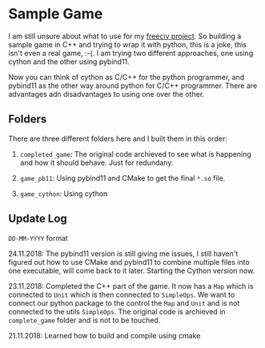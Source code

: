 # Sample Game

I am still unsure about what to use for my [freeciv project](https://github.com/yashbonde/freeciv-python). So building a sample game in C++ and trying to wrap it with python, this is a joke, this isn't even a real game, :-(. I am trying two different approaches, one using cython and the other using pybind11.

Now you can think of cython as C/C++ for the python programmer, and pybind11 as the other way around python for C/C++ programmer. There are advantages adn disadvantages to using one over the other.

## Folders

There are three different folders here and I built them in this order:

1. `completed_game`: The original code archieved to see what is happening and how it should behave. Just for redundany.

2. `game_pb11`: Using pybind11 and CMake to get the final `*.so` file.

3. `game_cython`: Using cython

## Update Log
`DD-MM-YYYY` format

24.11.2018: The pybind11 version is still giving me issues, I still haven't figured out how to use CMake and pybind11 to combine multiple files into one executable, will come back to it later. Starting the Cython version now.

23.11.2018: Completed the C++ part of the game. It now has a `Map` which is connected to `Unit` which is then connected to `SimpleOps`. We want to connect our python package to the control the `Map` and `Unit` and is not connected to the utils `SimpleOps`. The original code is archieved in `complete_game` folder and is not to be touched.

21.11.2018: Learned how to build and compile using cmake